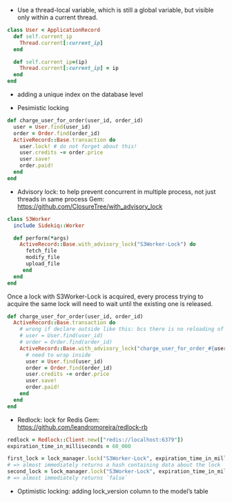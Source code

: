 - Use a thread-local variable, which is still a global variable, but visible only within a current thread.

``` ruby
class User < ApplicationRecord
  def self.current_ip
    Thread.current[:current_ip]
  end

  def self.current_ip=(ip)
    Thread.current[:current_ip] = ip
  end
end
```

- adding a unique index on the database level

- Pesimistic locking

``` ruby
def charge_user_for_order(user_id, order_id)
  user = User.find(user_id)
  order = Order.find(order_id)
  ActiveRecord::Base.transaction do
    user.lock! # do not forget about this!
    user.credits -= order.price
    user.save!
    order.paid!
  end
end
```

- Advisory lock: to help prevent concurrent in multiple process, not just threads in same process
Gem: https://github.com/ClosureTree/with_advisory_lock
``` ruby
class S3Worker
  include Sidekiq::Worker

  def perform(*args)
    ActiveRecord::Base.with_advisory_lock("S3Worker-Lock") do
      fetch_file
      modify_file
      upload_file
     end
  end
end
```
Once a lock with S3Worker-Lock is acquired, every process trying to acquire the same lock will need to wait until the existing one is released.

``` ruby
def charge_user_for_order(user_id, order_id)
  ActiveRecord::Base.transaction do
    # wrong if declare outside like this: bcs there is no reloading of the record in the code so we could end up with executing further logic on the outdated records.
    # user = User.find(user_id)
    # order = Order.find(order_id)
    ActiveRecord::Base.with_advisory_lock("charge_user_for_order_#{user_id}_#{order_id}") do
      # need to wrap inside
      user = User.find(user_id)
      order = Order.find(order_id)
      user.credits -= order.price
      user.save!
      order.paid!
    end
  end
end
```

- Redlock: lock for Redis
Gem: https://github.com/leandromoreira/redlock-rb
``` ruby
redlock = Redlock::Client.new(["redis://localhost:6379"])
expiration_time_in_milliseconds = 60_000

first_lock = lock_manager.lock("S3Worker-Lock", expiration_time_in_milliseconds)
# => almost immediately returns a hash containing data about the lock
second_lock = lock_manager.lock("S3Worker-Lock", expiration_time_in_milliseconds)
# => almost immediately returns `false`
```

- Optimistic locking: adding lock_version column to the model’s table
